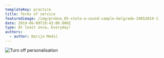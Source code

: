 ```yaml
---
templateKey: practice
title: Terms of service
featuredimage: /img/probna_05-stole-a-sound-sample-belgrade-24052019-1137.jpg
date: 2019-06-09T19:43:00.000Z
type: At least once… Everyday!
authors:
  - author: Darija Medić
---
```

![Turn off personalisation](/img/sreda-02-1-.jpg "©Darija Medic screenshot")

